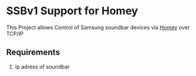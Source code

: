 # SSBv1 Support for Homey

This Project allows Control of Samsung soundbar devices via [Homey](https://www.athom.com/en/) over TCP/IP

## Requirements

1) ip adress of soundbar
 

